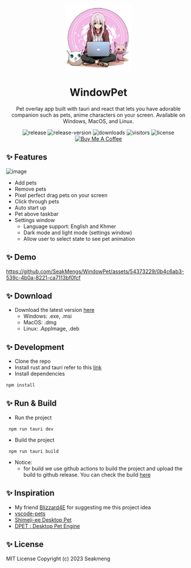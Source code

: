 <div align="center">
  <img width="180" src="./public/media/icon.png" alt="WindowPet">
  <h1 align="center">WindowPet</h1>
  <p align="center">Pet overlay app built with tauri and react that lets you have adorable companion such as pets, anime characters on your screen. Available on Windows, MacOS, and Linux.
  </p>
  <img src="https://github.com/SeakMengs/WindowPet/actions/workflows/release.yml/badge.svg?event=push" alt="release">
  <img src="https://img.shields.io/github/v/release/seakmengs/windowpet" alt="release-version">
  <img src="https://img.shields.io/github/downloads/seakmengs/windowpet/total" alt="downloads">
  <img src="https://api.visitorbadge.io/api/visitors?path=https%3A%2F%2Fgithub.com%2FSeakMengs%2FWindowPet&countColor=%23263759&style=flat" alt="visitors">
  <img src="https://img.shields.io/github/license/seakmengs/windowpet" alt="license">
  <br>
  <a href="https://www.buymeacoffee.com/seakmeng" target="_blank"><img src="https://cdn.buymeacoffee.com/buttons/v2/default-blue.png" alt="Buy Me A Coffee" style="height: 40px !important;width: 145px !important;" ></a>
</div>

## ✨ Features
![image](https://github.com/SeakMengs/WindowPet/assets/54373229/42ecd3ea-5999-462e-8630-7904a1a3075f)
- Add pets
- Remove pets
- Pixel perfect drag pets on your screen
- Click through pets
- Auto start up
- Pet above taskbar
- Settings window
  - Language support: English and Khmer
  - Dark mode and light mode (settings window)
  - Allow user to select state to see pet animation

## ✨ Demo
https://github.com/SeakMengs/WindowPet/assets/54373229/0b4c6ab3-539c-4b0a-8221-ca7113bf0fcf

## ✨ Download
- Download the latest version [here](https://github.com/SeakMengs/WindowPet/releases/latest)
  - Windows: .exe, .msi
  - MacOS: .dmg
  - Linux: .AppImage, .deb

## ✨ Development
- Clone the repo
- Install rust and tauri refer to this [link](https://tauri.app/v1/guides/getting-started/prerequisites)
- Install dependencies
```sh
npm install
```

## ✨ Run & Build
- Run the project
```
 npm run tauri dev
```
- Build the project
```
 npm run tauri build
``` 
- Notice: 
  - for build we use github actions to build the project and upload the build to github release. You can check the build [here](https://github.com/SeakMengs/WindowPet/releases/latest)

## ✨ Inspiration
- My friend [Blizzard4E](https://github.com/Blizzard4E) for suggesting me this project idea
- [vscode-pets](https://marketplace.visualstudio.com/items?itemName=tonybaloney.vscode-pets)
- [Shimeji-ee Desktop Pet](https://kilkakon.com/shimeji/)
- [DPET : Desktop Pet Engine](https://store.steampowered.com/app/1980920/DPET__Desktop_Pet_Engine/)

## ✨ License
MIT License Copyright (c) 2023 Seakmeng
